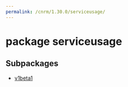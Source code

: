 ```yaml
---
permalink: /cnrm/1.30.0/serviceusage/
---
```


# package serviceusage



## Subpackages

* [v1beta1](serviceusage-v1beta1.md)